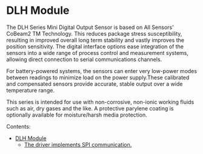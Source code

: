 # DLH Module

The DLH Series Mini Digital Output Sensor is based on All Sensors’ CoBeam2 TM Technology.
This reduces package stress susceptibility, resulting in improved overall long term stability and vastly improves the position sensitivity.
The digital interface options ease integration of the sensors into a wide range of process control and measurement systems, allowing direct connection to serial communications channels.

For battery-powered systems, the sensors can enter very low-power modes between readings to minimize load on the power supply.These calibrated and compensated sensors provide accurate, stable output over a wide temperature range.

This series is intended for use with non-corrosive, non-ionic working fluids such as air, dry gases and the like. A protective parylene coating is optionally available for moisture/harsh media protection.

Contents:


* [DLH Module](https://docs.zerynth.com/latest/official/lib.amphenol.dlh/docs/official_lib.amphenol.dlh_dlh.html)
    * [The driver implements SPI communication.](https://docs.zerynth.com/latest/official/lib.amphenol.dlh/docs/official_lib.amphenol.dlh_dlh.html#the-driver-implements-spi-communication)
